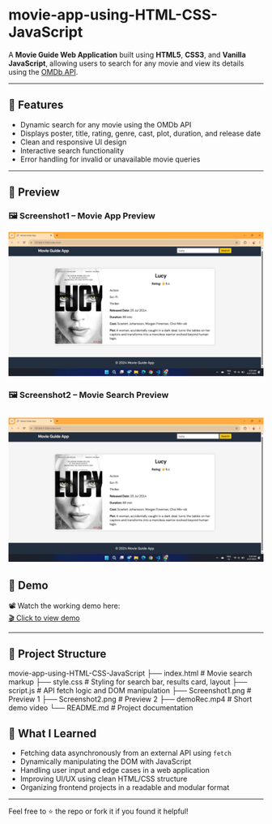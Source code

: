 # movie-app-using-HTML-CSS-JavaScript

A **Movie Guide Web Application** built using **HTML5**, **CSS3**, and **Vanilla JavaScript**, allowing users to search for any movie and view its details using the [OMDb API](https://www.omdbapi.com/).

---

## 🚀 Features

- Dynamic search for any movie using the OMDb API
- Displays poster, title, rating, genre, cast, plot, duration, and release date
- Clean and responsive UI design
- Interactive search functionality
- Error handling for invalid or unavailable movie queries

---

## 📸 Preview

### 🖼️ Screenshot1 – Movie App Preview  
![Home Page Preview](./Screenshot1.png)

### 🖼️ Screenshot2 – Movie Search Preview  
![Home Searched Preview](./Screenshot1.png)
---

## 🎥 Demo

📽️ Watch the working demo here:  
[🎬 Click to view demo](./videoRec.mp4)

---

## 📂 Project Structure
movie-app-using-HTML-CSS-JavaScript
├── index.html # Movie search markup
├── style.css # Styling for search bar, results card, layout
├── script.js # API fetch logic and DOM manipulation
├── Screenshot1.png # Preview 1
├── Screenshot2.png # Preview 2
├── demoRec.mp4 # Short demo video
└── README.md # Project documentation

## 🧠 What I Learned

- Fetching data asynchronously from an external API using `fetch`
- Dynamically manipulating the DOM with JavaScript
- Handling user input and edge cases in a web application
- Improving UI/UX using clean HTML/CSS structure
- Organizing frontend projects in a readable and modular format

---

Feel free to ⭐ the repo or fork it if you found it helpful!

